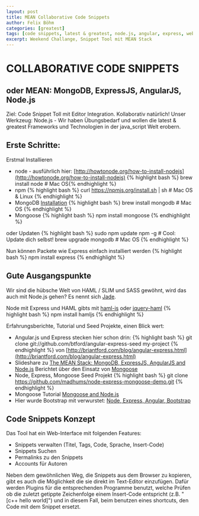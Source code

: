 ```yaml
---
layout: post
title: MEAN Collaborative Code Snippets
author: Felix Böhm
categories: [greatest]
tags: [code snippets, latest & greatest, node.js, angular, express, webentwicklung]
excerpt: Weekend Challange, Snippet Tool mit MEAN Stack
---
```


# COLLABORATIVE CODE SNIPPETS 
## oder MEAN: MongoDB, ExpressJS, AngularJS, Node.js

Ziel: Code Snippet Toll mit Editor Integration. Kollaborativ natürlich!
Unser Werkzeug: Node.js - Wir haben Übungsbedarf und wollen die latest & greatest Frameworks und Technologien in der java_script Welt erobern.

## Erste Schritte:
Erstmal Installieren

* node - ausführlich hier: [http://howtonode.org/how-to-install-nodejs](http://howtonode.org/how-to-install-nodejs) {% highlight bash %} brew install node # Mac OS{% endhighlight %}
* npm {% highlight bash %} curl https://npmjs.org/install.sh | sh # Mac OS & Linux {% endhighlight %}
* MongoDB [Installation](http://docs.mongodb.org/manual/tutorial/) {% highlight bash %} brew install mongodb # Mac OS {% endhighlight %}
* Mongoose {% highlight bash %} npm install mongoose {% endhighlight %}

oder Updaten {% highlight bash %}
sudo npm update npm -g  # Cool: Update dich selbst!
brew upgrade mongodb # Mac OS
{% endhighlight %}

Nun können Packete wie Express einfach installiert werden {% highlight bash %}
npm install express
{% endhighlight %}

## Gute Ausgangspunkte
Wir sind die hübsche Welt von HAML / SLIM und SASS gewöhnt, wird das auch mit Node.js gehen? Es nennt sich [Jade](http://jade-lang.com/).

Node mit Express und HAML gibts mit [haml-js](https://github.com/creationix/haml-js) oder [jquery-haml](https://github.com/creationix/jquery-haml) {% highlight bash %}
npm install hamljs 
{% endhighlight %}

Erfahrungsberichte, Tutorial und Seed Projekte, einen Blick wert:

* Angular.js und Express stecken hier schon drin: {% highlight bash %}
git clone git://github.com/btford/angular-express-seed my-project
{% endhighlight %}
  von [http://briantford.com/blog/angular-express.html](http://briantford.com/blog/angular-express.html)
* Slideshare zu [The MEAN Stack: MongoDB, ExpressJS, AngularJS and Node.js](http://de.slideshare.net/mongodb/mongodb2-21677032)
  Berichtet über den Einsatz von [Mongoose](http://mongoosejs.com/)
* Node, Express, Mongoose Seed Projekt {% highlight bash %}
git clone https://github.com/madhums/node-express-mongoose-demo.git
{% endhighlight %}
* Mongoose Tutorial [Mongoose and Node.js](http://theholmesoffice.com/mongoose-and-node-js-tutorial/)
* Hier wurde Bootstrap mit verwurstet: [Node, Express, Angular, Bootstrap](https://github.com/jimakker/angular-express-bootstrap-seed)

## Code Snippets Konzept
Das Tool hat ein Web-Interface mit folgenden Features:
* Snippets verwalten (Titel, Tags, Code, Sprache, Insert-Code)
* Snippets Suchen
* Permalinks zu den Snippets
* Accounts für Autoren

Neben dem gewöhnlichen Weg, die Snippets aus dem Browser zu kopieren, gibt es auch die Möglichkeit die sie direkt im Text-Editor einzufügen. Dafür werden Plugins für die entsprechenden Programme benutzt, welche Prüfen ob die zuletzt getippte Zeichenfolge einem Insert-Code entspricht (z.B. "\[c++ hello world\]") und in diesem Fall, beim benutzen eines shortcuts, den Code mit dem Snippet ersetzt. 




